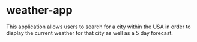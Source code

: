 # weather-app
This application allows users to search for a city within the USA in order to display the current weather for that city as well as a 5 day forecast.